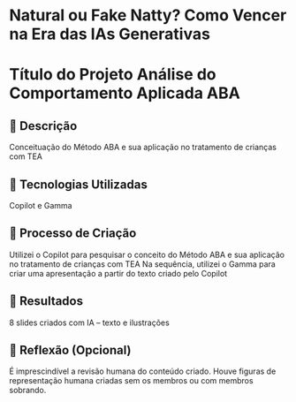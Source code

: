 # Natural ou Fake Natty? Como Vencer na Era das IAs Generativas

# Título do Projeto Análise do Comportamento Aplicada ABA

## 📒 Descrição
Conceituação do Método ABA e sua aplicação no tratamento de crianças com TEA

## 🤖 Tecnologias Utilizadas
Copilot  e Gamma 

## 🧐 Processo de Criação
Utilizei o Copilot para pesquisar o conceito do Método ABA e sua aplicação no tratamento de crianças com TEA
Na sequência, utilizei o Gamma para criar uma apresentação a partir do texto criado pelo Copilot

## 🚀 Resultados
8 slides criados com IA – texto e ilustrações

## 💭 Reflexão (Opcional)
É imprescindível a revisão humana do conteúdo criado. Houve figuras de representação humana criadas sem os membros ou com membros sobrando.
